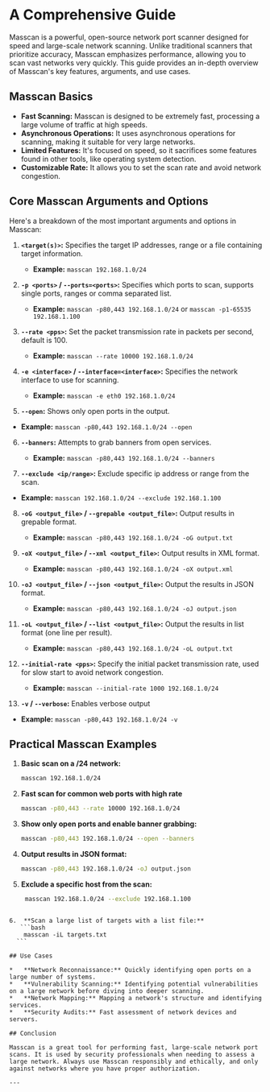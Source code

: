 # A Comprehensive Guide

Masscan is a powerful, open-source network port scanner designed for speed and large-scale network scanning. Unlike traditional scanners that prioritize accuracy, Masscan emphasizes performance, allowing you to scan vast networks very quickly. This guide provides an in-depth overview of Masscan's key features, arguments, and use cases.

## Masscan Basics

*   **Fast Scanning:** Masscan is designed to be extremely fast, processing a large volume of traffic at high speeds.
*   **Asynchronous Operations:** It uses asynchronous operations for scanning, making it suitable for very large networks.
*   **Limited Features:** It's focused on speed, so it sacrifices some features found in other tools, like operating system detection.
*   **Customizable Rate:** It allows you to set the scan rate and avoid network congestion.

## Core Masscan Arguments and Options

Here's a breakdown of the most important arguments and options in Masscan:

1.  **`<target(s)>`:** Specifies the target IP addresses, range or a file containing target information.
    *   **Example:** `masscan 192.168.1.0/24`

2. **`-p <ports>` / `--ports=<ports>`:** Specifies which ports to scan, supports single ports, ranges or comma separated list.
     *   **Example:** `masscan -p80,443 192.168.1.0/24` or `masscan -p1-65535 192.168.1.100`

3.  **`--rate <pps>`:** Set the packet transmission rate in packets per second, default is 100.
    *   **Example:** `masscan --rate 10000 192.168.1.0/24`

4.  **`-e <interface>` / `--interface=<interface>`:** Specifies the network interface to use for scanning.
     *   **Example:** `masscan -e eth0 192.168.1.0/24`

5.  **`--open`:** Shows only open ports in the output.
   * **Example:** `masscan -p80,443 192.168.1.0/24 --open`

6.  **`--banners`:** Attempts to grab banners from open services.
    *   **Example:** `masscan -p80,443 192.168.1.0/24 --banners`

7. **`--exclude <ip/range>`:** Exclude specific ip address or range from the scan.
  * **Example:** `masscan 192.168.1.0/24 --exclude 192.168.1.100`

8.  **`-oG <output_file>` / `--grepable <output_file>`:** Output results in grepable format.
    *   **Example:** `masscan -p80,443 192.168.1.0/24 -oG output.txt`

9.  **`-oX <output_file>` / `--xml <output_file>`:** Output results in XML format.
    *   **Example:** `masscan -p80,443 192.168.1.0/24 -oX output.xml`

10. **`-oJ <output_file>` / `--json <output_file>`:** Output the results in JSON format.
    *    **Example:** `masscan -p80,443 192.168.1.0/24 -oJ output.json`

11. **`-oL <output_file>` / `--list <output_file>`:** Output the results in list format (one line per result).
    *  **Example:** `masscan -p80,443 192.168.1.0/24 -oL output.txt`

12. **`--initial-rate <pps>`:** Specify the initial packet transmission rate, used for slow start to avoid network congestion.
    *  **Example:** `masscan --initial-rate 1000 192.168.1.0/24`

13. **`-v` / `--verbose`:** Enables verbose output
  * **Example:** `masscan -p80,443 192.168.1.0/24 -v`

## Practical Masscan Examples

1.  **Basic scan on a /24 network:**

    ```bash
    masscan 192.168.1.0/24
    ```

2.  **Fast scan for common web ports with high rate**

    ```bash
    masscan -p80,443 --rate 10000 192.168.1.0/24
    ```

3.  **Show only open ports and enable banner grabbing:**

    ```bash
    masscan -p80,443 192.168.1.0/24 --open --banners
    ```
4.  **Output results in JSON format:**

    ```bash
    masscan -p80,443 192.168.1.0/24 -oJ output.json
    ```

5. **Exclude a specific host from the scan:**
   ```bash
    masscan 192.168.1.0/24 --exclude 192.168.1.100
  ```

6.  **Scan a large list of targets with a list file:**
     ```bash
      masscan -iL targets.txt
    ```

## Use Cases

*   **Network Reconnaissance:** Quickly identifying open ports on a large number of systems.
*   **Vulnerability Scanning:** Identifying potential vulnerabilities on a large network before diving into deeper scanning.
*   **Network Mapping:** Mapping a network's structure and identifying services.
*   **Security Audits:** Fast assessment of network devices and servers.

## Conclusion

Masscan is a great tool for performing fast, large-scale network port scans. It is used by security professionals when needing to assess a large network. Always use Masscan responsibly and ethically, and only against networks where you have proper authorization.

---
